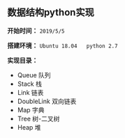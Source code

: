 ## 数据结构python实现
**开始时间：**
`2019/5/5`

**搭建环境：**
`Ubuntu 18.04   python 2.7`

**实现目录：**
 - Queue 队列
 - Stack 栈
 - Link 链表
 - DoubleLink 双向链表
 - Map 字典
 - Tree 树-二叉树
 - Heap 堆
